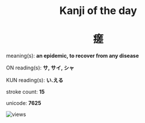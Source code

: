 <h1 align="center">Kanji of the day</h1>
<h1 align="center">瘥</h1>
<p align="left">meaning(s): <b>an epidemic, to recover from any disease</b></p>
<p align="left">ON reading(s): <b>サ, サイ, シャ</b></p>
<p align="left">KUN reading(s): <b>い.える</b></p>
<p align="left">stroke count: <b>15</b></p>
<p align="left">unicode: <b>7625</b></p>
<p align="left"><img src="https://komarev.com/ghpvc/?username=tristanwagner-kanjioftheday&label=Views&color=0e75b6&style=flat" alt="views"/></p>
